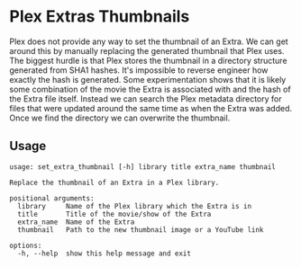 # Plex Extras Thumbnails
Plex does not provide any way to set the thumbnail of an Extra.
We can get around this by manually replacing the generated thumbnail that Plex uses.
The biggest hurdle is that Plex stores the thumbnail in a directory structure generated from SHA1 hashes.
It's impossible to reverse engineer how exactly the hash is generated.
Some experimentation shows that it is likely some combination of the movie the Extra is associated with and the hash of the Extra file itself.
Instead we can search the Plex metadata directory for files that were updated around the same time as when the Extra was added.
Once we find the directory we can overwrite the thumbnail.

## Usage
```
usage: set_extra_thumbnail [-h] library title extra_name thumbnail

Replace the thumbnail of an Extra in a Plex library.

positional arguments:
  library     Name of the Plex library which the Extra is in
  title       Title of the movie/show of the Extra
  extra_name  Name of the Extra
  thumbnail   Path to the new thumbnail image or a YouTube link

options:
  -h, --help  show this help message and exit

```